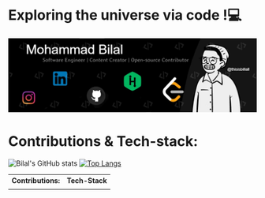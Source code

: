 <h1>Exploring the universe via code !💻</h1>

<img src= "https://github.com/thisisbillall/thisisbillall/blob/main/img/Banner.jpg"/>
<h1><b>Contributions & Tech-stack:</b></h1>

![Bilal's GitHub stats](https://github-readme-stats.vercel.app/api?username=thisisbillall&show_icons=true)
[![Top Langs](https://github-readme-stats.vercel.app/api/top-langs/?username=thisisbillall&layout=compact)](https://github.com/thisisbillall/github-readme-stats)

<table>
  <tr>
      <th>Contributions:</th>
      <th>Tech-Stack</th>
  </tr>
   <tr>
      <td><td>
  </tr>
</table>
